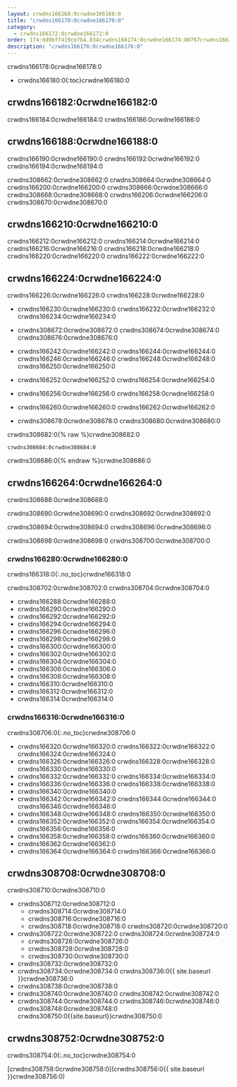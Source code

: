 ```yaml
---
layout: crwdns166168:0crwdne166168:0
title: "crwdns166170:0crwdne166170:0"
category:
  - crwdns166172:0crwdne166172:0
order: 174:0d9bff419ce7b4.834crwdns166174:0crwdne166174:00767crwdns166174:0crwdne166174:0
description: "crwdns166176:0crwdne166176:0"
---
```


crwdns166178:0crwdne166178:0

- crwdns166180:0{:toc}crwdne166180:0

## crwdns166182:0crwdne166182:0

crwdns166184:0crwdne166184:0 crwdns166186:0crwdne166186:0

## crwdns166188:0crwdne166188:0

crwdns166190:0crwdne166190:0 crwdns166192:0crwdne166192:0 crwdns166194:0crwdne166194:0

crwdns308662:0crwdne308662:0 crwdns308664:0crwdne308664:0 crwdns166200:0crwdne166200:0 crwdns308666:0crwdne308666:0 crwdns308668:0crwdne308668:0 crwdns166206:0crwdne166206:0 crwdns308670:0crwdne308670:0

## crwdns166210:0crwdne166210:0

crwdns166212:0crwdne166212:0 crwdns166214:0crwdne166214:0 crwdns166216:0crwdne166216:0 crwdns166218:0crwdne166218:0 crwdns166220:0crwdne166220:0 crwdns166222:0crwdne166222:0

## crwdns166224:0crwdne166224:0

crwdns166226:0crwdne166226:0 crwdns166228:0crwdne166228:0

- crwdns166230:0crwdne166230:0 crwdns166232:0crwdne166232:0 crwdns166234:0crwdne166234:0

- crwdns308672:0crwdne308672:0 crwdns308674:0crwdne308674:0 crwdns308676:0crwdne308676:0

- crwdns166242:0crwdne166242:0 crwdns166244:0crwdne166244:0 crwdns166246:0crwdne166246:0 crwdns166248:0crwdne166248:0 crwdns166250:0crwdne166250:0

- crwdns166252:0crwdne166252:0 crwdns166254:0crwdne166254:0

- crwdns166256:0crwdne166256:0 crwdns166258:0crwdne166258:0

- crwdns166260:0crwdne166260:0 crwdns166262:0crwdne166262:0

- crwdns308678:0crwdne308678:0 crwdns308680:0crwdne308680:0

crwdns308682:0{% raw %}crwdne308682:0

    crwdns308684:0crwdne308684:0
    

crwdns308686:0{% endraw %}crwdne308686:0

## crwdns166264:0crwdne166264:0

crwdns308688:0crwdne308688:0

crwdns308690:0crwdne308690:0 crwdns308692:0crwdne308692:0

crwdns308694:0crwdne308694:0 crwdns308696:0crwdne308696:0

crwdns308698:0crwdne308698:0 crwdns308700:0crwdne308700:0

### crwdns166280:0crwdne166280:0

crwdns166318:0{:.no_toc}crwdne166318:0

<!-- TODO: automate this from event-cataloger --> crwdns308702:0crwdne308702:0 crwdns308704:0crwdne308704:0

- crwdns166288:0crwdne166288:0
- crwdns166290:0crwdne166290:0
- crwdns166292:0crwdne166292:0
- crwdns166294:0crwdne166294:0
- crwdns166296:0crwdne166296:0
- crwdns166298:0crwdne166298:0
- crwdns166300:0crwdne166300:0
- crwdns166302:0crwdne166302:0
- crwdns166304:0crwdne166304:0
- crwdns166306:0crwdne166306:0
- crwdns166308:0crwdne166308:0
- crwdns166310:0crwdne166310:0
- crwdns166312:0crwdne166312:0
- crwdns166314:0crwdne166314:0

### crwdns166316:0crwdne166316:0

crwdns308706:0{:.no_toc}crwdne308706:0

- crwdns166320:0crwdne166320:0 crwdns166322:0crwdne166322:0 crwdns166324:0crwdne166324:0
- crwdns166326:0crwdne166326:0 crwdns166328:0crwdne166328:0 crwdns166330:0crwdne166330:0
- crwdns166332:0crwdne166332:0 crwdns166334:0crwdne166334:0
- crwdns166336:0crwdne166336:0 crwdns166338:0crwdne166338:0
- crwdns166340:0crwdne166340:0
- crwdns166342:0crwdne166342:0 crwdns166344:0crwdne166344:0 crwdns166346:0crwdne166346:0
- crwdns166348:0crwdne166348:0 crwdns166350:0crwdne166350:0
- crwdns166352:0crwdne166352:0 crwdns166354:0crwdne166354:0 crwdns166356:0crwdne166356:0
- crwdns166358:0crwdne166358:0 crwdns166360:0crwdne166360:0
- crwdns166362:0crwdne166362:0
- crwdns166364:0crwdne166364:0 crwdns166366:0crwdne166366:0

## crwdns308708:0crwdne308708:0

crwdns308710:0crwdne308710:0

- crwdns308712:0crwdne308712:0 
  - crwdns308714:0crwdne308714:0 
  - crwdns308716:0crwdne308716:0
  - crwdns308718:0crwdne308718:0 crwdns308720:0crwdne308720:0 
- crwdns308722:0crwdne308722:0 crwdns308724:0crwdne308724:0 
  - crwdns308726:0crwdne308726:0
  - crwdns308728:0crwdne308728:0
  - crwdns308730:0crwdne308730:0
- crwdns308732:0crwdne308732:0 
- crwdns308734:0crwdne308734:0 crwdns308736:0{{ site.baseurl }}crwdne308736:0
- crwdns308738:0crwdne308738:0
- crwdns308740:0crwdne308740:0 crwdns308742:0crwdne308742:0
- crwdns308744:0crwdne308744:0 crwdns308746:0crwdne308746:0 crwdns308748:0crwdne308748:0 crwdns308750:0{{site.baseurl}}crwdne308750:0

## crwdns308752:0crwdne308752:0

crwdns308754:0{:.no_toc}crwdne308754:0

[crwdns308758:0crwdne308758:0](crwdns308756:0{{ site.baseurl }}crwdne308756:0)